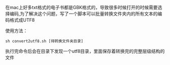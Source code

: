  在mac上好多txt格式的电子书都是GBK格式的，导致很多时候打开的时候需要选择编码,为了解决这个问题，写了一个脚本可以批量转换文件夹内的所有文本的编码格式成UTF8

使用方法：
```
sh convert2utf8.sh [待转换文件夹目录]

```

执行完命令后会在目录下发现一个utf8目录，里面保存着转换完的完整层级结构的文件
